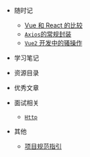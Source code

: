 
- 随时记
  - [Vue 和 React 的比较](blog/vue)
  - [`Axios`的常规封装](blog/axios)
  - [`Vue2` 开发中的骚操作](blog/vue2)

- 学习笔记

- 资源目录

- 优秀文章

- 面试相关

  - [`Http`](aa/)

- 其他
  - [项目规范指引](other)
